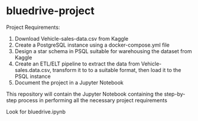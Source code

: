 # bluedrive-project

Project Requirements:

1. Download Vehicle-sales-data.csv from Kaggle
2. Create a PostgreSQL instance using a docker-compose.yml file
3. Design a star schema in PSQL suitable for warehousing the dataset from Kaggle
4. Create an ETL/ELT pipeline to extract the data from Vehicle-sales.data.csv, transform it to to a suitable format, then load it to the PSQL instance
5. Document the project in a Jupyter Notebook

This repository will contain the Jupyter Notebook containing the step-by-step process in performing all the necessary project requirements

Look for bluedrive.ipynb
